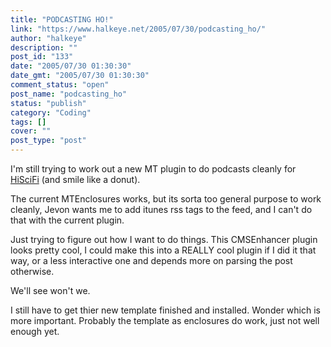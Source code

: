 ```yaml
---
title: "PODCASTING HO!"
link: "https://www.halkeye.net/2005/07/30/podcasting_ho/"
author: "halkeye"
description: ""
post_id: "133"
date: "2005/07/30 01:30:30"
date_gmt: "2005/07/30 01:30:30"
comment_status: "open"
post_name: "podcasting_ho"
status: "publish"
category: "Coding"
tags: []
cover: ""
post_type: "post"
---
```


I'm still trying to work out a new MT plugin to do podcasts cleanly for [HiSciFi](http://www.hiscifi.com/archives/2005/07/shows_are_up_1.html) (and smile like a donut).  

The current MTEnclosures works, but its sorta too general purpose to work cleanly, Jevon wants me to add itunes rss tags to the feed, and I can't do that with the current plugin.

Just trying to figure out how I want to do things. This CMSEnhancer plugin looks pretty cool, I could make this into a REALLY cool plugin if I did it that way, or a less interactive one and depends more on parsing the post otherwise.

We'll see won't we.

I still have to get thier new template finished and installed. Wonder which is more important. Probably the template as enclosures do work, just not well enough yet.